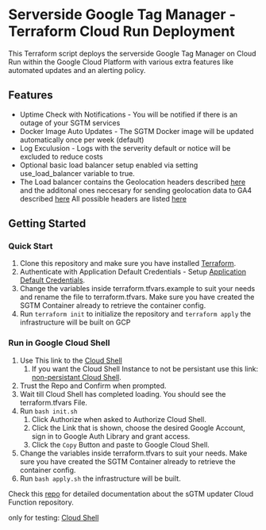 # Serverside Google Tag Manager - Terraform Cloud Run Deployment

This Terraform script deploys the serverside Google Tag Manager on Cloud Run within the Google Cloud Platform with various extra features like automated updates and an alerting policy.

## Features

- Uptime Check with Notifications - You will be notified if there is an outage of your SGTM services
- Docker Image Auto Updates - The SGTM Docker image will be updated automatically once per week (default)
- Log Exculusion - Logs with the serverity default or notice will be excluded to reduce costs
- Optional basic load balancer setup enabled via setting use_load_balancer variable to true.
- The Load balancer contains the Geolocation headers described [here](https://developers.google.com/tag-platform/tag-manager/server-side/enable-region-specific-settings) and the additonal ones neccesary for sending geolocation data to GA4 described [here](https://www.simoahava.com/gtm-tips/utilize-app-engine-headers-server-side-tagging/) All possible headers are listed [here](https://cloud.google.com/load-balancing/docs/https/custom-headers)

## Getting Started

### Quick Start

1. Clone this repository and make sure you have installed [Terraform](https://developer.hashicorp.com/terraform/tutorials/gcp-get-started/install-cli).
2. Authenticate with Application Default Credentials - Setup [Application Default Credentials](https://cloud.google.com/docs/authentication/provide-credentials-adc#local-user-cred).
3. Change the variables inside terraform.tfvars.example to suit your needs and rename the file to terraform.tfvars. Make sure you have created the SGTM Container already to retrieve the container config.
4. Run `terraform init` to initialize the repository and `terraform apply` the infrastructure will be built on GCP

### Run in Google Cloud Shell
1. Use This link to the [Cloud Shell](https://console.cloud.google.com/cloudshell/open?git_repo=https://github.com/Liscor/terraform_cloud_run_sgtm&page=editor&open_in_editor=terraform.tfvars)
   1. If you want the Cloud Shell Instance to not be persistant use this link: [non-persistant Cloud Shell](https://console.cloud.google.com/cloudshell/open?git_repo=https://github.com/Liscor/terraform_cloud_run_sgtm&page=editor&open_in_editor=terraform.tfvars&ephemeral=true).
2. Trust the Repo and Confirm when prompted.
3. Wait till Cloud Shell has completed loading. You should see the terraform.tfvars File.
4. Run `bash init.sh` 
   1. Click Authorize when asked to Authorize Cloud Shell.
   2. Click the Link that is shown, choose the desired Google Account, sign in to Google Auth Library and grant access.
   3. Click the `Copy` Button and paste to Google Cloud Shell.
5. Change the variables inside terraform.tfvars to suit your needs. Make sure you have created the SGTM Container already to retrieve the container config.
6. Run `bash apply.sh` the infrastructure will be built.

Check this [repo](https://github.com/Liscor/sgtm_cloud_run_updater) for detailed documentation about the sGTM updater Cloud Function repository.

only for testing: [Cloud Shell](https://console.cloud.google.com/cloudshell/open?git_repo=https://github.com/Liscor/terraform_cloud_run_sgtm&git_branch=shell-console&page=editor&open_in_editor=terraform.tfvars)